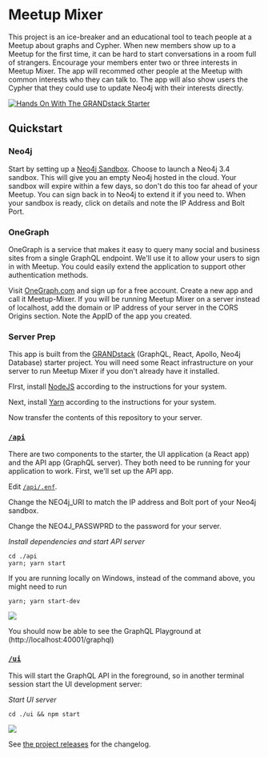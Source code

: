 # Meetup Mixer

This project is an ice-breaker and an educational tool to teach people at a Meetup about graphs and Cypher. When new members show up to a Meetup for the first time, it can be hard to start conversations in a room full of strangers. Encourage your members enter two or three interests in Meetup Mixer. The app will recommed other people at the Meetup with common interests who they can talk to. The app will also show users the Cypher that they could use to update Neo4j with their interests directly.

[![Hands On With The GRANDstack Starter](http://img.youtube.com/vi/rPC71lUhK_I/0.jpg)](http://www.youtube.com/watch?v=rPC71lUhK_I "Hands On With The GRANDstack Starter")

## Quickstart

### Neo4j

Start by setting up a [Neo4j Sandbox](http://neo4j.com/sandbox). Choose to launch a Neo4j 3.4 sandbox. This will give you an empty Neo4j hosted in the cloud. Your sandbox will expire within a few days, so don't do this too far ahead of your Meetup. You can sign back in to Neo4j to extend it if you need to. When your sandbox is ready, click on details and note the IP Address and Bolt Port.

### OneGraph

OneGraph is a service that makes it easy to query many social and business sites from a single GraphQL endpoint. We'll use it to allow your users to sign in with Meetup. You could easily extend the application to support other authentication methods.

Visit [OneGraph.com](http://onegraph.com) and sign up for a free account. Create a new app and call it Meetup-Mixer. If you will be running Meetup Mixer on a server instead of localhost, add the domain or IP address of your server in the CORS Origins section. Note the AppID of the app you created.

### Server Prep
This app is built from the [GRANDstack](https://github.com/grand-stack/grand-stack-starter) (GraphQL, React, Apollo, Neo4j Database) starter project. You will need some React infrastructure on your server to run Meetup Mixer if you don't already have it installed.

FIrst, install [NodeJS](https://nodejs.org/en/download/) according to the instructions for your system.

Next, install [Yarn](https://yarnpkg.com/lang/en/docs/install/) according to the instructions for your system.

Now transfer the contents of this repository to your server.

### [`/api`](./api)

There are two components to the starter, the UI application (a React app) and the API app (GraphQL server). They both need to be running for your application to work. First, we'll set up the API app.

Edit [`/api/.enf`](./api.env).

Change the NEO4j_URI to match the IP address and Bolt port of your Neo4j sandbox.

Change the NEO4J_PASSWPRD to the password for your server.

*Install dependencies and start API server*
```
cd ./api
yarn; yarn start
```

If you are running locally on Windows, instead of the command above, you might need to run 

```
yarn; yarn start-dev
``` 

![](api/img/graphql-playground.png)

You should now be able to see the GraphQL Playground at (http://localhost:40001/graphql)

### [`/ui`](./ui)

This will start the GraphQL API in the foreground, so in another terminal session start the UI development server:

*Start UI server*
```
cd ./ui && npm start
```

![](ui/img/default-app.png)

See [the project releases](https://github.com/grand-stack/grand-stack-starter/releases) for the changelog.


